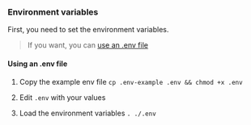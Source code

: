 
### Environment variables

First, you need to set the environment variables.

> If you want, you can [use an .env file](#using-an-env-file)

<!-- env -->
<!-- env -->

#### Using an .env file

1. Copy the example env file `cp .env-example .env && chmod +x .env`

2. Edit `.env` with your values

3. Load the environment variables `. ./.env`
